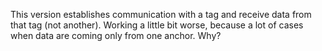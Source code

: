 This version establishes communication with a tag and receive data from that tag (not another). Working a little bit worse, because a lot of cases when data are coming only from one anchor. Why?